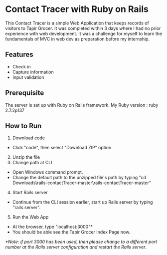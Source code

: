 # Contact Tracer with Ruby on Rails

This Contact Tracer is a simple Web Application that keeps records of visitors to Tapir Grocer. It was completed within 3 days where I had no prior experience with web development. It was a challenge for myself to learn the fundamentals of MVC in web dev as preparation before my internship.

## Features
* Check in
* Capture information
* Input validation

## Prerequisite
The server is set up with Ruby on Rails framework. My Ruby version : ruby 2.7.2p137

## How to Run
1. Download code
  * Click "code", then select "Download ZIP" option.    
2. Unzip the file
3. Change path at CLI
  * Open Windows command prompt.
  * Change the default path to the unzipped file's path by typing "cd Downloads\rails-contactTracer-master\rails-contactTracer-master"
4. Start Rails server
  * Continue from the CLI session earlier, start up Rails server by typing "rails server".
5. Run the Web App
  * At the browser, type "localhost:3000"*
  * You should be able see the Tapir Grocer Index Page now.

_*Note: if port 3000 has been used, then please change to a different port number at the Rails server configuration and restart the Rails server._
